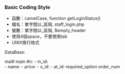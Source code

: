 ### Basic Coding Style ###
* 函數：camelCase, function getLoginStatus()
* 檔名：單字間以_區隔, staff_login.php
* 變數：單字間以_區隔, $empty_header
* 使用4個space，不要使用tab
* UNIX換行格式

DataBase:

mai# main #n:
    - m_id: 	
    - name:
    - price:
    - s_id:
    - at_id: 
required_option
order_num